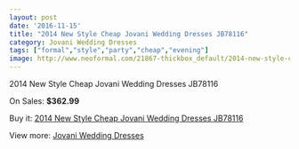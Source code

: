 ```yaml
---
layout: post
date: '2016-11-15'
title: "2014 New Style Cheap Jovani Wedding Dresses JB78116"
category: Jovani Wedding Dresses
tags: ["formal","style","party","cheap","evening"]
image: http://www.neoformal.com/21867-thickbox_default/2014-new-style-cheap-jovani-wedding-dresses-jb78116.jpg
---
```

2014 New Style Cheap Jovani Wedding Dresses JB78116

On Sales: **$362.99**
<a href="https://www.neoformal.com/en/jovani-wedding-dresses-2014/7158-2014-new-style-cheap-jovani-wedding-dresses-jb78116.html"><amp-img layout="responsive" width="600" height="600" src="//www.neoformal.com/21867-thickbox_default/2014-new-style-cheap-jovani-wedding-dresses-jb78116.jpg" alt="2014 New Style Cheap Jovani Wedding Dresses JB78116 0" /></a>
<a href="https://www.neoformal.com/en/jovani-wedding-dresses-2014/7158-2014-new-style-cheap-jovani-wedding-dresses-jb78116.html"><amp-img layout="responsive" width="600" height="600" src="//www.neoformal.com/21869-thickbox_default/2014-new-style-cheap-jovani-wedding-dresses-jb78116.jpg" alt="2014 New Style Cheap Jovani Wedding Dresses JB78116 1" /></a>
<a href="https://www.neoformal.com/en/jovani-wedding-dresses-2014/7158-2014-new-style-cheap-jovani-wedding-dresses-jb78116.html"><amp-img layout="responsive" width="600" height="600" src="//www.neoformal.com/21868-thickbox_default/2014-new-style-cheap-jovani-wedding-dresses-jb78116.jpg" alt="2014 New Style Cheap Jovani Wedding Dresses JB78116 2" /></a>

Buy it: [2014 New Style Cheap Jovani Wedding Dresses JB78116](https://www.neoformal.com/en/jovani-wedding-dresses-2014/7158-2014-new-style-cheap-jovani-wedding-dresses-jb78116.html "2014 New Style Cheap Jovani Wedding Dresses JB78116")

View more: [Jovani Wedding Dresses](https://www.neoformal.com/en/111-jovani-wedding-dresses-2014 "Jovani Wedding Dresses")